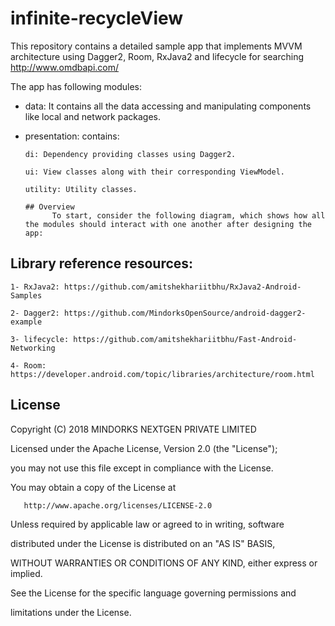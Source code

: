 # infinite-recycleView

This repository contains a detailed sample app that implements MVVM architecture using Dagger2, Room, RxJava2 and lifecycle for searching http://www.omdbapi.com/ 

The app has following modules:

- data: It contains all the data accessing and manipulating components like local and network packages.

- presentation: contains: 

      di: Dependency providing classes using Dagger2.

      ui: View classes along with their corresponding ViewModel.

      utility: Utility classes.
      
      ## Overview
            To start, consider the following diagram, which shows how all the modules should interact with one another after designing the app:




## Library reference resources:

    1- RxJava2: https://github.com/amitshekhariitbhu/RxJava2-Android-Samples

    2- Dagger2: https://github.com/MindorksOpenSource/android-dagger2-example

    3- lifecycle: https://github.com/amitshekhariitbhu/Fast-Android-Networking

    4- Room: https://developer.android.com/topic/libraries/architecture/room.html




## License

   Copyright (C) 2018 MINDORKS NEXTGEN PRIVATE LIMITED
   

   Licensed under the Apache License, Version 2.0 (the "License");
   
   you may not use this file except in compliance with the License.
   
   You may obtain a copy of the License at
   

       http://www.apache.org/licenses/LICENSE-2.0
       

   Unless required by applicable law or agreed to in writing, software
   
   distributed under the License is distributed on an "AS IS" BASIS,
   
   WITHOUT WARRANTIES OR CONDITIONS OF ANY KIND, either express or implied.
   
   See the License for the specific language governing permissions and
   
   limitations under the License.
   
